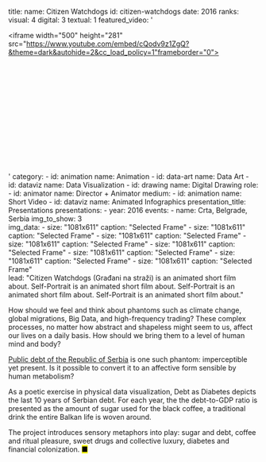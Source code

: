 title: 
    name: Citizen Watchdogs
id: citizen-watchdogs
date: 2016
ranks:
    visual: 4
    digital: 3
    textual: 1
featured_video: '<style>.codegena{position:relative;width:100%;height:0;padding-bottom:56.25%;}.codegena iframe{position:absolute;top:0;left:0;width:100%;height:100%;}</style><div class="codegena"><iframe width="500" height="281" src="https://www.youtube.com/embed/cQodv9z1ZgQ?&theme=dark&autohide=2&cc_load_policy=1"frameborder="0"></iframe></div>'
category: 
    - id: animation
      name: Animation
    - id: data-art
      name: Data Art
    - id: dataviz
      name: Data Visualization
    - id: drawing
      name: Digital Drawing
role:
    - id: animator
      name: Director + Animator
medium:
    - id: animation
      name: Short Video
    - id: dataviz
      name: Animated Infographics
presentation_title: Presentations
presentations:
    - year: 2016
      events:
        - name: Crta, Belgrade, Serbia
img_to_show: 3       
img_data:
    - size: "1081x611"
      caption: "Selected Frame"
    - size: "1081x611"
      caption: "Selected Frame"
    - size: "1081x611"
      caption: "Selected Frame"
    - size: "1081x611"
      caption: "Selected Frame"
    - size: "1081x611"
      caption: "Selected Frame"
    - size: "1081x611"
      caption: "Selected Frame"
    - size: "1081x611"
      caption: "Selected Frame"
    - size: "1081x611"
      caption: "Selected Frame"                  
lead: "Citizen Watchdogs (Građani na straži) is an animated short film about. Self-Portrait is an animated short film about. Self-Portrait is an animated short film about. Self-Portrait is an animated short film about."

How should we feel and think about phantoms such as climate change, global migrations, Big Data, and high-frequency trading? These complex processes, no matter how abstract and shapeless might seem to us, affect our lives on a daily basis. How should we bring them to a level of human mind and body?  

<a href='http://www.javnidug.gov.rs/eng/default.asp' target="_blank">Public debt of the Republic of Serbia</a> is one such phantom: imperceptible yet present. Is it possible to convert it to an affective form sensible by human metabolism? 

As a poetic exercise in physical data visualization, Debt as Diabetes depicts the last 10 years of Serbian debt. For each year, the the debt-to-GDP ratio is presented as the amount of sugar used for the black coffee, a traditional drink the entire Balkan life is woven around. 

The project introduces sensory metaphors into play: sugar and debt, coffee and ritual pleasure, sweet drugs and collective luxury, diabetes and financial colonization. <mark>&#9632;</mark>